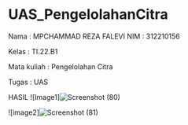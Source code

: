 # UAS_PengelolahanCitra

Nama         : MPCHAMMAD REZA FALEVI
NIM          :  312210156

Kelas        : TI.22.B1

Mata kuliah  : Pengelolahan Citra

Tugas         : UAS 

HASIL 
![Image1]![Screenshot (80)](https://github.com/rezafalevi10/TUGAS-UAS-PENGOLAHAN-CITRA/assets/116948407/a4128fd7-daf9-4f4d-b2b8-ef398e46c898)


![image2]![Screenshot (81)](https://github.com/rezafalevi10/TUGAS-UAS-PENGOLAHAN-CITRA/assets/116948407/090810e7-a3a6-4089-be92-b5b5a185f309)
